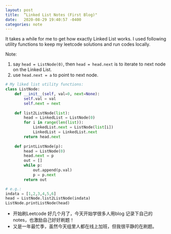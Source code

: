```yaml
---
layout: post
title:  “Linked List Notes (First Blog)"
date:   2020-08-29 19:40:57 -0400
categories: note
---
```


It takes a while for me to get how exactly Linked List works. I used following utility functions to keep my leetcode solutions and run codes locally.

Note:

1. say `head = ListNode(0)`, then `head = head.next` is to iterate to next node on the Linked List. 
2. use `head.next = a` to point to next node. 

```python
# My liked list utility functions: 
class ListNode:
    def __init__(self, val=0, next=None):
        self.val = val
        self.next = next
        
    def list2ListNode(list):
        head = LinkedList = ListNode(0)
        for i in range(len(list)):
            LinkedList.next = ListNode(list[i])
            LinkedList = LinkedList.next
        return head.next
    
    def printListNode(p):
        head = ListNode(0)
        head.next = p
        out = []
        while p:
            out.append(p.val)
            p = p.next
        return out

# e.g.: 
indata = [1,2,3,4,5,6]
head = ListNode.list2ListNode(indata)
ListNode.printListNode(head)
```



- 开始刷Leetcode 好几个月了，今天开始学很多人用blog 记录下自己的notes，也激励自己好好刷题！
- 又是一年最忙季，虽然今天组里人都在线上加班，但我很平静的在刷题。

